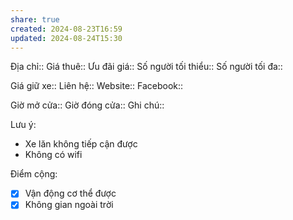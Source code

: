 ```yaml
---
share: true
created: 2024-08-23T16:59
updated: 2024-08-24T15:30
---
```

Địa chỉ:: 
Giá thuê:: 
Ưu đãi giá:: 
Số người tối thiểu:: 
Số người tối đa:: 
 
Giá giữ xe:: 
Liên hệ::
Website::
Facebook::

Giờ mở cửa::
Giờ đóng cửa::
Ghi chú::

Lưu ý:
- Xe lăn không tiếp cận được
- Không có wifi

Điểm cộng:
- [x] Vận động cơ thể được
- [x] Không gian ngoài trời
